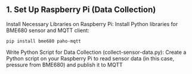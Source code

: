 ## 1. Set Up Raspberry Pi (Data Collection)
Install Necessary Libraries on Raspberry Pi:
Install Python libraries for BME680 sensor and MQTT client:
```
pip install bme680 paho-mqtt
```
Write Python Script for Data Collection (collect-sensor-data.py):
Create a Python script on your Raspberry Pi to read sensor data (in this case, pressure from BME680) and publish it to MQTT
